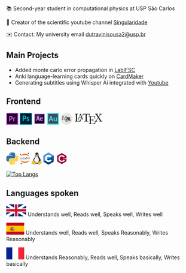 📚  Second-year student in computational physics at USP São Carlos

🔭 Creator of the scientific youtube channel [Singularidade](https://www.youtube.com/singularidade) 

✉️ Contact: My university email dutravinisousa2@usp.br

## Main Projects
* Added monte carlo error propagation in [LabIFSC](https://github.com/viniciusdutra314/LabIFSC)
* Anki language-learning cards quickly on [CardMaker](https://github.com/viniciusdutra314/Anki-CardMaker)
* Generating subtitles using Whisper Ai integrated with [Youtube](https://github.com/viniciusdutra314/Whisper-for-Youtube/) 
## Frontend 
<code><img height="32" src="premiere.png" alt="c"/></code>
<code><img height="32" src="photoshop.png" alt="c"/></code>
<code><img height="32" src="aft.png" alt="c"/></code>
<code><img height="32" src="audition.png" alt="c"/></code>
<code><img height="32" src="manim.png" alt="c"/></code>
<code><img height="32" src="latex.jpg" alt="c"/></code>
## Backend
<code><img height="32" src="python.png" alt="c"/></code>
<code><img height="32" src="jupyter.png" alt="c"/></code>
<code><img height="32" src="linux.png" alt="c"/></code>
<code><img height="32" src="C.png" alt="c"/></code>
<code><img height="32" src="c++.png" alt="c"/></code>

[![Top Langs](https://github-readme-stats.vercel.app/api/top-langs/?username=viniciusdutra314&layout=compact&theme=algolia&count_private=true)](https://github.com/viniciusdutra314)




## Languages spoken
<code><img height="32" src="english.png" alt="c"/></code> Understands well, Reads well, Speaks well,  Writes well

<code><img height="32" src="spain.png" alt="c"/></code> Understands well, Reads well,  Speaks Reasonably, Writes Reasonably

<code><img height="32" src="french.png" alt="c"/></code> Understands Reasonably,  Reads well, Speaks basically, Writes basically
